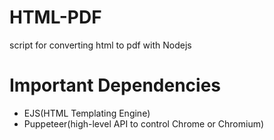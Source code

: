 # HTML-PDF
script for converting html to pdf with Nodejs

Important Dependencies
=======
* EJS(HTML Templating Engine)
* Puppeteer(high-level API to control Chrome or Chromium)


